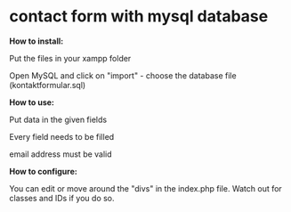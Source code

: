 # contact form with mysql database

**How to install:**

Put the files in your xampp folder

Open MySQL and click on "import" - choose the database file (kontaktformular.sql)

**How to use:**

Put data in the given fields

Every field needs to be filled

email address must be valid

**How to configure:**

You can edit or move around the "divs" in the index.php file. Watch out for classes and IDs if you do so.
